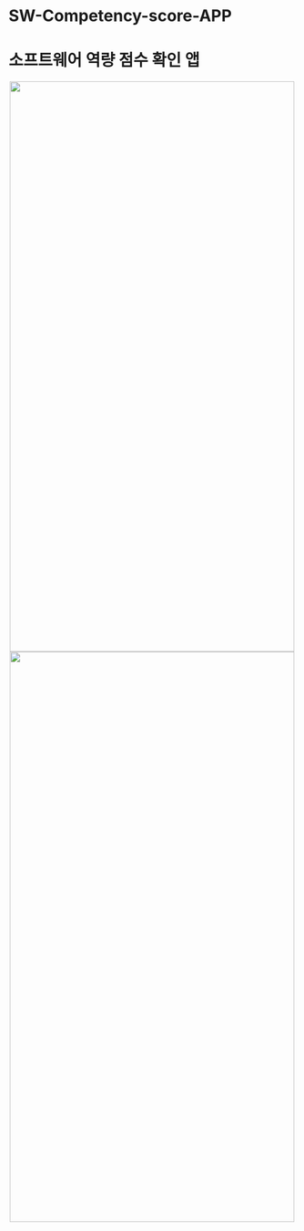 # SW-Competency-score-APP
# 소프트웨어 역량 점수 확인 앱


<center><img src="https://user-images.githubusercontent.com/98318326/229279840-dbb13ef7-bc32-4152-968c-ee17b4066eee.png" width="500" height="1000"></center>


<center><img src="https://user-images.githubusercontent.com/98318326/229279894-e0fcbbc3-49d8-4587-b0c1-78f47ebeaea4.png" width="500" height="1000"></center>



